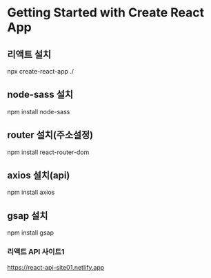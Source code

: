 <!-- @format -->

# Getting Started with Create React App

## 리액트 설치

npx create-react-app ./

## node-sass 설치

npm install node-sass

## router 설치(주소설정)

npm install react-router-dom

## axios 설치(api)

npm install axios

## gsap 설치

npm install gsap

### 리액트 API 사이트1

https://react-api-site01.netlify.app
